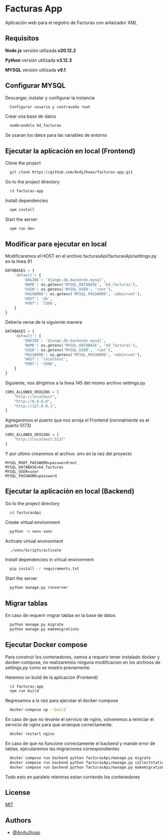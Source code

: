 
# Facturas App

Aplicación web para el registro de Facturas con anlaizador XML





## Requisitos

**Node.js** versión utilizada **v20.12.2** 

**Python** versión utilizada **v3.12.3** 

**MYSQL** versión utilizada **v9.1** 





## Configurar MYSQL

Descargar, instalar y configurar la instancia

```bash
  Configurar usuario y contraseña root
```

Crear una base de datos

```bash
  nombrandola bd_facturas
```
Se usaran los datos para las variables de entorno

## Ejecutar la aplicación en local (Frontend)

Clone the project

```bash
  git clone https://github.com/AndyJhoao/facturas-app.git
```

Go to the project directory

```bash
  cd facturas-app
```

Install dependencies

```bash
  npm install
```

Start the server

```bash
  npm run dev
```


## Modificar para ejecutar en local

Modificaremos el HOST en el archivo facturasApi/facturasApi/settings.py en la linea 91
```python
DATABASES = {
    'default': {
        'ENGINE': 'django.db.backends.mysql',
        'NAME': os.getenv('MYSQL_DATABASE', 'bd_facturas'),
        'USER': os.getenv('MYSQL_USER', 'root'),
        'PASSWORD': os.getenv('MYSQL_PASSWORD', 'adminroot'),
        'HOST': 'db',
        'PORT': '3306',
    }
}
```
Deberia verse de la siguiente manera
```python
DATABASES = {
    'default': {
        'ENGINE': 'django.db.backends.mysql',
        'NAME': os.getenv('MYSQL_DATABASE', 'bd_facturas'),
        'USER': os.getenv('MYSQL_USER', 'root'),
        'PASSWORD': os.getenv('MYSQL_PASSWORD', 'adminroot'),
        'HOST': 'localhost',
        'PORT': '3306',
    }
}
```
Siguiente, nos dirigimos a la linea 145 del mismo archivo settings.py
```python
CORS_ALLOWED_ORIGINS = [
    "http://localhost",
    "http://0.0.0.0",
    "http://127.0.0.1",
]
```
Agregaremos el puerto que nos arroja el Frontend (normalmente es el puerto 5173)
```python
CORS_ALLOWED_ORIGINS = [
    "http://localhost:5137"
]
```
Y por ultimo crearemos el archivo .env en la raiz del proyecto
```
MYSQL_ROOT_PASSWORD=passwordroot
MYSQL_DATABASE=bd_facturas
MYSQL_USER=user
MYSQL_PASSWORD=password
```

## Ejecutar la aplicación en local (Backend)

Go to the project directory

```bash
  cd facturasApi
```

Create virtual environment

```bash
  python -m venv venv
```

Activate virtual environment

```bash
  ./venv/Scripts/activate
```

Install dependencies in virtual environment

```bash
  pip install -r requirements.txt
```

Start the server

```bash
  python manage.py runserver
```

## Migrar tablas

En caso de requerir migrar tablas en la base de datos

```bash
  python manage.py migrate
  python manage.py makemigrations
```

## Ejecutar Docker compose

Para construir los contenedores, vamos a requerir tener instalado docker y docker-compose, no realizaremos ninguna modificacion en los archivos de settings.py como se mostro previamente.



Haremos un build de la aplicacion (Frontend)

```bash
  cd facturas-app
  npm run build
```

Regresamos a la raiz para ejecutar el docker-compose

```bash
  docker-compose up --build
```

En caso de que no levante el servicio de nginx, volveremos a reiniciar el servicio de nginx para que arranque correctamente.

```bash
  docker restart nginx
```

En caso de que no funcione correctamente el backend y mande error de tablas, ejecutaremos las migraciones correspondientes

```bash
  docker compose run backend python facturasApi/manage.py migrate
  docker compose run backend python facturasApi/manage.py collectstatics
  docker compose run backend python facturasApi/manage.py makemigrations
```

Todo esto en paralelo mientras estan corriendo los contenedores


## License

[MIT](https://choosealicense.com/licenses/mit/)


## Authors

- [@AndyJhoao](https://github.com/AndyJhoao)

